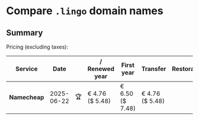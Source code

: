 # Compare `.lingo` domain names

## Summary

Pricing (excluding taxes):

| Service | Date |  | / Renewed year | First year | Transfer | Restoration |
|--|--|--|--|--|--|--|
| **Namecheap** | 2025-06-22 | 🏆 | € 4.76<br>($ 5.48) | € 6.50<br>($ 7.48) | € 4.76<br>($ 5.48) |  |
